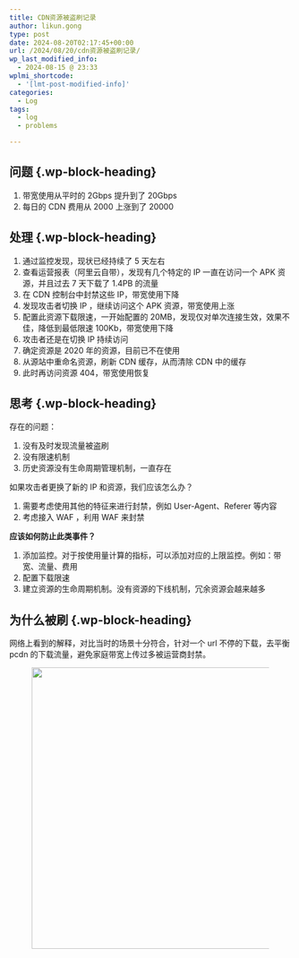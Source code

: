 ```yaml
---
title: CDN资源被盗刷记录
author: likun.gong
type: post
date: 2024-08-20T02:17:45+00:00
url: /2024/08/20/cdn资源被盗刷记录/
wp_last_modified_info:
  - 2024-08-15 @ 23:33
wplmi_shortcode:
  - '[lmt-post-modified-info]'
categories:
  - Log
tags:
  - log
  - problems

---
```

 

## 问题 {.wp-block-heading}

<ol class="wp-block-list">
  <li>
    带宽使用从平时的 2Gbps 提升到了 20Gbps
  </li>
  <li>
    每日的 CDN 费用从 2000 上涨到了 20000
  </li>
</ol>

## 处理 {.wp-block-heading}

<ol class="wp-block-list">
  <li>
    通过监控发现，现状已经持续了 5 天左右
  </li>
  <li>
    查看运营报表（阿里云自带），发现有几个特定的 IP 一直在访问一个 APK 资源，并且过去 7 天下载了 1.4PB 的流量
  </li>
  <li>
    在 CDN 控制台中封禁这些 IP，带宽使用下降
  </li>
  <li>
    发现攻击者切换 IP ，继续访问这个 APK 资源，带宽使用上涨
  </li>
  <li>
    配置此资源下载限速，一开始配置的 20MB，发现仅对单次连接生效，效果不佳，降低到最低限速 100Kb，带宽使用下降
  </li>
  <li>
    攻击者还是在切换 IP 持续访问
  </li>
  <li>
    确定资源是 2020 年的资源，目前已不在使用
  </li>
  <li>
    从源站中重命名资源，刷新 CDN 缓存，从而清除 CDN 中的缓存
  </li>
  <li>
    此时再访问资源 404，带宽使用恢复
  </li>
</ol>

## 思考 {.wp-block-heading}

存在的问题：

<ol class="wp-block-list">
  <li>
    没有及时发现流量被盗刷
  </li>
  <li>
    没有限速机制
  </li>
  <li>
    历史资源没有生命周期管理机制，一直存在
  </li>
</ol>

如果攻击者更换了新的 IP 和资源，我们应该怎么办？

<ol class="wp-block-list">
  <li>
    需要考虑使用其他的特征来进行封禁，例如 User-Agent、Referer 等内容
  </li>
  <li>
    考虑接入 WAF ，利用 WAF 来封禁
  </li>
</ol>

**应该如何防止此类事件？**

<ol class="wp-block-list">
  <li>
    添加监控。对于按使用量计算的指标，可以添加对应的上限监控。例如：带宽、流量、费用
  </li>
  <li>
    配置下载限速
  </li>
  <li>
    建立资源的生命周期机制。没有资源的下线机制，冗余资源会越来越多
  </li>
</ol>

## 为什么被刷 {.wp-block-heading}

网络上看到的解释，对比当时的场景十分符合，针对一个 url 不停的下载，去平衡 pcdn 的下载流量，避免家庭带宽上传过多被运营商封禁。<figure class="wp-block-image size-large">

<img loading="lazy" decoding="async" width="1024" height="503" src="https://glog.likungong.com/wp-content/uploads/2024/08/图片-3-1024x503.png" alt="" class="wp-image-238" srcset="https://glog.likungong.com/wp-content/uploads/2024/08/图片-3-1024x503.png 1024w, https://glog.likungong.com/wp-content/uploads/2024/08/图片-3-300x147.png 300w, https://glog.likungong.com/wp-content/uploads/2024/08/图片-3-768x377.png 768w, https://glog.likungong.com/wp-content/uploads/2024/08/图片-3.png 1414w" sizes="auto, (max-width: 1024px) 100vw, 1024px" /> </figure>